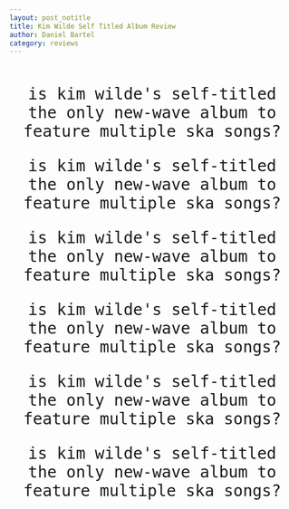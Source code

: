 ```yaml
---
layout: post_notitle
title: Kim Wilde Self Titled Album Review
author: Daniel Bartel
category: reviews
---
```

<link href="https://fonts.googleapis.com/css?family=Anonymous+Pro|Cutive+Mono|Overpass+Mono|Oxygen+Mono|Share+Tech+Mono|Ubuntu+Mono" rel="stylesheet"> 

<style>
.center {
	text-align: center;
	margin-top: 10%;
}

.center p {
	font-size: 2em;
}

.a {
    font-family: 'Share Tech Mono', monospace;
}

.b {
    font-family: 'Overpass Mono', monospace;
}

.c {
    font-family: 'Oxygen Mono', monospace;
}

.d {
   font-family: 'Anonymous Pro', monospace;
}

.e {
    font-family: 'Ubuntu Mono', monospace;
}


.f {
     font-family: 'Cutive Mono', monospace;
}

</style>

<div class='center'> 
	<p class='e'>is kim wilde's self-titled the only new-wave album to feature multiple ska songs?</p>
	<p class='a'>is kim wilde's self-titled the only new-wave album to feature multiple ska songs?</p>
	<p class='c'>is kim wilde's self-titled the only new-wave album to feature multiple ska songs?</p>
	<p class='b'>is kim wilde's self-titled the only new-wave album to feature multiple ska songs? </p>
	<p class='f'>is kim wilde's self-titled the only new-wave album to feature multiple ska songs?</p>
	<p class='d'>is kim wilde's self-titled the only new-wave album to feature multiple ska songs?</p>
<div>


